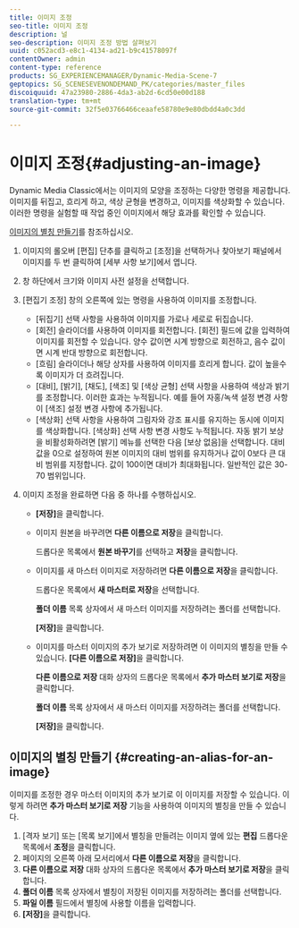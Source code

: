 ```yaml
---
title: 이미지 조정
seo-title: 이미지 조정
description: 널
seo-description: 이미지 조정 방법 살펴보기
uuid: c052acd3-e8c1-4134-ad21-b9c41578097f
contentOwner: admin
content-type: reference
products: SG_EXPERIENCEMANAGER/Dynamic-Media-Scene-7
geptopics: SG_SCENESEVENONDEMAND_PK/categories/master_files
discoiquuid: 47a23980-2886-4da3-ab2d-6cd50e00d188
translation-type: tm+mt
source-git-commit: 32f5e03766466ceaafe58780e9e80dbdd4a0c3dd

---
```



# 이미지 조정{#adjusting-an-image}

Dynamic Media Classic에서는 이미지의 모양을 조정하는 다양한 명령을 제공합니다. 이미지를 뒤집고, 흐리게 하고, 색상 균형을 변경하고, 이미지를 색상화할 수 있습니다. 이러한 명령을 실험할 때 작업 중인 이미지에서 해당 효과를 확인할 수 있습니다.

[이미지의 별칭 만들기](adjusting-image.md#creating_an_alias_for_an_image)를 참조하십시오.

1. 이미지의 롤오버 [편집] 단추를 클릭하고 [조정]을 선택하거나 찾아보기 패널에서 이미지를 두 번 클릭하여 [세부 사항 보기]에서 엽니다.
1. 창 하단에서 크기와 이미지 사전 설정을 선택합니다.
1. [편집기 조정] 창의 오른쪽에 있는 명령을 사용하여 이미지를 조정합니다.

   * [뒤집기] 선택 사항을 사용하여 이미지를 가로나 세로로 뒤집습니다.
   * [회전] 슬라이더를 사용하여 이미지를 회전합니다. [회전] 필드에 값을 입력하여 이미지를 회전할 수 있습니다. 양수 값이면 시계 방향으로 회전하고, 음수 값이면 시계 반대 방향으로 회전합니다.
   * [흐림] 슬라이더나 해당 상자를 사용하여 이미지를 흐리게 합니다. 값이 높을수록 이미지가 더 흐려집니다.
   * [대비], [밝기], [채도], [색조] 및 [색상 균형] 선택 사항을 사용하여 색상과 밝기를 조정합니다. 이러한 효과는 누적됩니다. 예를 들어 자홍/녹색 설정 변경 사항이 [색조] 설정 변경 사항에 추가됩니다.
   * [색상화] 선택 사항을 사용하여 그림자와 강조 표시를 유지하는 동시에 이미지를 색상화합니다. [색상화] 선택 사항 변경 사항도 누적됩니다. 자동 밝기 보상을 비활성화하려면 [밝기] 메뉴를 선택한 다음 [보상 없음]을 선택합니다. 대비 값을 0으로 설정하여 원본 이미지의 대비 범위를 유지하거나 값이 0보다 큰 대비 범위를 지정합니다. 값이 100이면 대비가 최대화됩니다. 일반적인 값은 30-70 범위입니다.

1. 이미지 조정을 완료하면 다음 중 하나를 수행하십시오.

   * **[저장]**&#x200B;을 클릭합니다.
   * 이미지 원본을 바꾸려면 **다른 이름으로 저장**&#x200B;을 클릭합니다.

      드롭다운 목록에서 **원본 바꾸기**&#x200B;를 선택하고 **저장**&#x200B;을 클릭합니다.

   * 이미지를 새 마스터 이미지로 저장하려면 **다른 이름으로 저장**&#x200B;을 클릭합니다.

      드롭다운 목록에서 **새 마스터로 저장**&#x200B;을 선택합니다.

      **폴더 이름** 목록 상자에서 새 마스터 이미지를 저장하려는 폴더를 선택합니다.

      **[저장]**&#x200B;을 클릭합니다.

   * 이미지를 마스터 이미지의 추가 보기로 저장하려면 이 이미지의 별칭을 만들 수 있습니다. **[다른 이름으로 저장]**&#x200B;을 클릭합니다.

      **다른 이름으로 저장** 대화 상자의 드롭다운 목록에서 **추가 마스터 보기로 저장**&#x200B;을 클릭합니다.

      **폴더 이름** 목록 상자에서 새 마스터 이미지를 저장하려는 폴더를 선택합니다.

      **[저장]**&#x200B;을 클릭합니다.

## 이미지의 별칭 만들기 {#creating-an-alias-for-an-image}

이미지를 조정한 경우 마스터 이미지의 추가 보기로 이 이미지를 저장할 수 있습니다. 이렇게 하려면 **추가 마스터 보기로 저장** 기능을 사용하여 이미지의 별칭을 만들 수 있습니다.

1. [격자 보기] 또는 [목록 보기]에서 별칭을 만들려는 이미지 옆에 있는 **편집** 드롭다운 목록에서 **조정**&#x200B;을 클릭합니다.
1. 페이지의 오른쪽 아래 모서리에서 **다른 이름으로 저장**&#x200B;을 클릭합니다.
1. **다른 이름으로 저장** 대화 상자의 드롭다운 목록에서 **추가 마스터 보기로 저장**&#x200B;을 클릭합니다.
1. **폴더 이름** 목록 상자에서 별칭이 저장된 이미지를 저장하려는 폴더를 선택합니다.
1. **파일 이름** 필드에서 별칭에 사용할 이름을 입력합니다.
1. **[저장]**&#x200B;을 클릭합니다.

